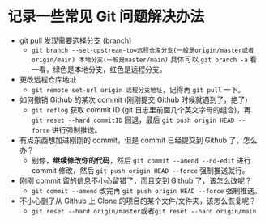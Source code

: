# 记录一些常见 Git 问题解决办法
- git pull 发现需要选择分支 (branch)  
    - `git branch --set-upstream-to=远程仓库分支(一般是origin/master或者origin/main) 本地分支(一般是master/main)` 具体可以 `git branch -a` 看一看，绿色是本地分支，红色是远程分支。
- 更改远程仓库地址
    - `git remote set-url origin 远程分支地址`，记得再 `git pull` 一下。
-  如何撤销 Github 的某次 commit (刚刚提交 Github 时候就遇到了，绝了)
   - `git reflog` 获取 commit ID (git 日志里前面几个英文字母的组合)，再 `git reset --hard commitID` 回退，最后 `git push origin HEAD --force` 进行强制推送。
- 有点东西想加进刚刚的 commit，但是 commit 已经提交到 Github 了，怎么办？
    - 别停，**继续修改你的代码**，然后 `git commit --amend --no-edit` 进行 commit 修改，然后 `git push origin HEAD --force` 强制推送就行。
- 刚刚 commit 留的信息不小心留错了，而且交到 Github 了，该怎么改呢？
    - `git commit --amend` 改完再 `git push origin HEAD --force` 强制推送。
- 不小心删了从 Github 上 Clone 的项目的某个文件/文件夹，该怎么恢复呢？
  - `git reset --hard origin/master`或者`git reset --hard origin/main`